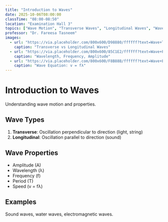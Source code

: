 ```yaml
---
title: "Introduction to Waves"
date: 2025-10-06T08:00:00
classTime: "08:00-08:50"
location: "Examination Hall 3"
topics: ["Wave Motion", "Transverse Waves", "Longitudinal Waves", "Wave Properties"]
professor: "Dr. Fareesa Tasneem"
images:
  - url: "https://via.placeholder.com/800x600/D98880/ffffff?text=Wave+Types"
    caption: "Transverse vs Longitudinal Waves"
  - url: "https://via.placeholder.com/800x600/85C1E2/ffffff?text=Wave+Properties"
    caption: "Wavelength, Frequency, Amplitude"
  - url: "https://via.placeholder.com/800x600/F8B88B/ffffff?text=Wave+Equation"
    caption: "Wave Equation: v = fλ"
---
```


# Introduction to Waves

Understanding wave motion and properties.

## Wave Types
1. **Transverse**: Oscillation perpendicular to direction (light, string)
2. **Longitudinal**: Oscillation parallel to direction (sound)

## Wave Properties
- Amplitude (A)
- Wavelength (λ)
- Frequency (f)
- Period (T)
- Speed (v = fλ)

## Examples
Sound waves, water waves, electromagnetic waves.
